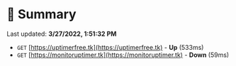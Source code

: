 # 📖 Summary
Last updated: **3/27/2022, 1:51:32 PM**

- `GET` [https://uptimerfree.tk](https://uptimerfree.tk) - **Up** (533ms)
- `GET` [https://monitoruptimer.tk](https://monitoruptimer.tk) - **Down** (59ms)
